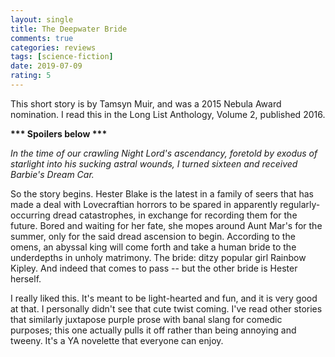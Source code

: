 ```yaml
---
layout: single
title: The Deepwater Bride
comments: true
categories: reviews
tags: [science-fiction]
date: 2019-07-09
rating: 5
---
```


This short story is by Tamsyn Muir, and was a 2015 Nebula Award nomination. I read this in the Long List Anthology, Volume 2, published 2016.

<b> *** Spoilers below *** </b>

*In the time of our crawling Night Lord's ascendancy, foretold by exodus of starlight into his sucking astral wounds, I turned sixteen and received Barbie's Dream Car.*

So the story begins. 
Hester Blake is the latest in a family of seers that has made a deal with Lovecraftian horrors to be spared in apparently regularly-occurring dread catastrophes, in exchange for recording them for the future. Bored and waiting for her fate, she mopes around Aunt Mar's for the summer, only for the said dread ascension to begin. According to the omens, an abyssal king will come forth and take a human bride to the underdepths in unholy matrimony. The bride: ditzy popular girl Rainbow Kipley. And indeed that comes to pass -- but the other bride is Hester herself.

I really liked this. It's meant to be light-hearted and fun, and it is very good at that. I personally didn't see that cute twist coming. I've read other stories that similarly juxtapose purple prose with banal slang for comedic purposes; this one actually pulls it off rather than being annoying and tweeny. It's a YA novelette that everyone can enjoy.